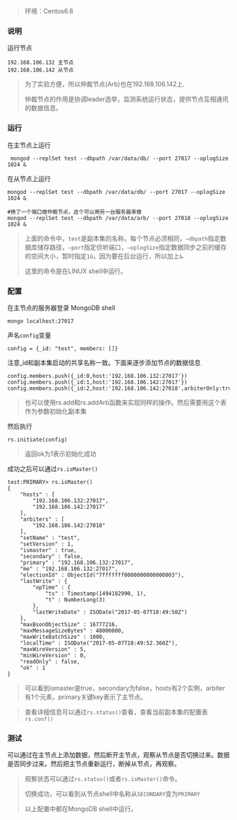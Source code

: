 >环境：Centos6.8

### 说明

运行节点
```
192.168.106.132 主节点
192.168.106.142 从节点
```

>为了实验方便，所以仲裁节点(Arb)也在192.168.106.142上.
>
>仲裁节点的作用是协调leader选举，监测系统运行状态，提供节点互相通讯的数据信息。


### 运行

在主节点上运行
```
 mongod --replSet test --dbpath /var/data/db/ --port 27017 --oplogSize 1024 &
```

在从节点上运行
```
mongod --replSet test --dbpath /var/data/db/ --port 27017 --oplogSize 1024 &

#换了一个端口做仲裁节点，这个可以用另一台服务器来做
mongod --replSet test --dbpath /var/data/arb/ --port 27018 --oplogSize 1024 &
```
>上面的命令中，`test`是副本集的名称，每个节点必须相同，`–dbpath`指定数据库储存路径，`–port`指定侦听端口，`–oplogSize`指定数据同步之前的缓存的空间大小，暂时指定`1G`，因为要在后台运行，所以加上`&`.
>
>这里的命令是在LINUX shell中运行。

### 配置

在主节点的服务器登录 MongoDB shell
```
mongo localhost:27017
```

声名`config`变量

```
config = {_id: "test", members: []}
```

注意_id和副本集启动的共享名称一致。下面来逐步添加节点的数据信息

```
config.members.push({_id:0,host:'192.168.106.132:27017'})
config.members.push({_id:1,host:'192.168.106.142:27017'})
config.members.push({_id:2,host:'192.168.106.142:27018',arbiterOnly:true})
```
>也可以使用rs.add和rs.addArb函数来实现同样的操作。然后需要用这个表作为参数初始化副本集

然后执行
```
rs.initiate(config)
```
>返回ok为1表示初始化成功

成功之后可以通过`rs.isMaster()`
```
test:PRIMARY> rs.isMaster()
{
	"hosts" : [
		"192.168.106.132:27017",
		"192.168.106.142:27017"
	],
	"arbiters" : [
		"192.168.106.142:27018"
	],
	"setName" : "test",
	"setVersion" : 1,
	"ismaster" : true,
	"secondary" : false,
	"primary" : "192.168.106.132:27017",
	"me" : "192.168.106.132:27017",
	"electionId" : ObjectId("7fffffff0000000000000003"),
	"lastWrite" : {
		"opTime" : {
			"ts" : Timestamp(1494182990, 1),
			"t" : NumberLong(3)
		},
		"lastWriteDate" : ISODate("2017-05-07T18:49:50Z")
	},
	"maxBsonObjectSize" : 16777216,
	"maxMessageSizeBytes" : 48000000,
	"maxWriteBatchSize" : 1000,
	"localTime" : ISODate("2017-05-07T18:49:52.360Z"),
	"maxWireVersion" : 5,
	"minWireVersion" : 0,
	"readOnly" : false,
	"ok" : 1
}

```
>可以看到ismaster是true，secondary为false，hosts有2个实例，arbiter有1个元素，primary关键key表示了主节点。

>查看详细信息可以通过`rs.status()`查看，查看当前副本集的配置表`rs.conf()`

### 测试

可以通过在主节点上添加数据，然后断开主节点，观察从节点是否切换过来。数据是否同步过来。然后把主节点重新运行，断掉从节点，再观察。


>观察状态可以通过`rs.status()`或者`rs.isMaster()`命令。
>
>切换成功，可以看到从节点shell中名称从`SECONDARY`变为`PRIMARY`
>
>以上配置中都在MongoDB shell中运行。


